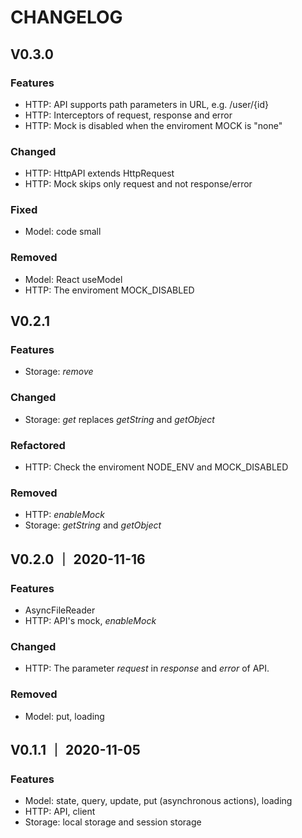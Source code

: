 # CHANGELOG

## V0.3.0
### Features
- HTTP: API supports path parameters in URL, e.g. /user/{id}
- HTTP: Interceptors of request, response and error
- HTTP: Mock is disabled when the enviroment MOCK is "none"

### Changed
- HTTP: HttpAPI extends HttpRequest
- HTTP: Mock skips only request and not response/error

### Fixed
- Model: code small

### Removed
- Model: React useModel
- HTTP: The enviroment MOCK_DISABLED

## V0.2.1
### Features
- Storage: *remove*

### Changed
- Storage: *get* replaces *getString* and *getObject*

### Refactored
- HTTP: Check the enviroment NODE_ENV and MOCK_DISABLED

### Removed
- HTTP: *enableMock*
- Storage: *getString* and *getObject*

## V0.2.0 ｜ 2020-11-16
### Features
- AsyncFileReader
- HTTP: API's mock, *enableMock*

### Changed
- HTTP: The parameter *request* in *response* and *error* of API.

### Removed
- Model: put, loading

## V0.1.1 ｜ 2020-11-05
### Features
- Model: state, query, update, put (asynchronous actions), loading
- HTTP: API, client
- Storage: local storage and session storage

